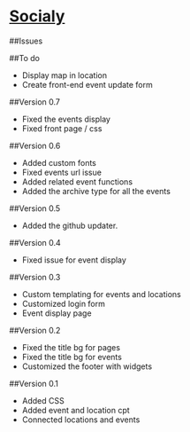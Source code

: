 # [Socialy](http://socialy.in/)


##Issues




##To do
- Display map in location
- Create front-end event update form


##Version 0.7
- Fixed the events display
- Fixed front page / css


##Version 0.6
- Added custom fonts
- Fixed events url issue
- Added related event functions
- Added the archive type for all the events


##Version 0.5
- Added the github updater.

##Version 0.4
- Fixed issue for event display

##Version 0.3
- Custom templating for events and locations
- Customized login form
- Event display page

##Version 0.2
- Fixed the title bg for pages
- Fixed the title bg for events
- Customized the footer with widgets


##Version 0.1
- Added CSS
- Added event and location cpt
- Connected locations and events

